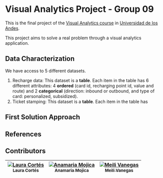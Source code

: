 # Visual Analytics Project - Group 09

This is the final project of the [Visual Analytics course](http://johnguerra.co/classes/isis_4822_fall_2016/) in [Universidad de los Andes](http://www.uniandes.edu.co/).

This project aims to solve a real problem through a visual analytics application. 

## Data Characterization

We have access to 5 different datasets. 
 1. Recharge data: This dataset is a **table**. Each item in the table has 6 different attributes: 4 **ordered** (card id, recharging point id, value and route) and 2 **categorical** (direction: inbound or outbound, and type of card: personalized, subsidized).
 2. Ticket stamping: This dataset is a **table**. Each item in the table has  
 

## First Solution Approach

## References

## Contributors
<!-- Contributors table START -->
| [![Laura Cortés](https://avatars.githubusercontent.com/LauraCortes?s=100)<br /><sub>Laura Cortés</sub>](https://github.com/LauraCortes)<br />| [![Anamaria Mojica](https://avatars.githubusercontent.com/aiMojica10?s=100)<br /><sub>Anamaria Mojica</sub>](https://github.com/aiMojica10)<br />| [![Meili Vanegas](https://avatars.githubusercontent.com/mvanegas10?s=100)<br /><sub>Meili Vanegas</sub>](https://github.com/mvanegas10)<br /> |
| :---: | :---: | :---: |

<!-- Contributors table END -->
